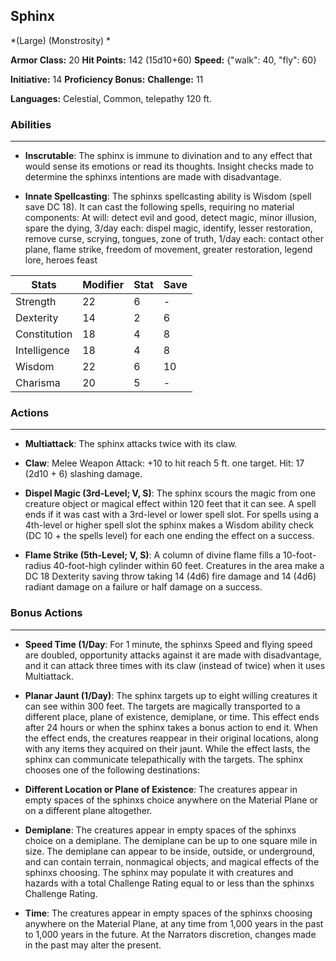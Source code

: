## Sphinx
*(Large) (Monstrosity) *

**Armor Class:** 20
**Hit Points:** 142 (15d10+60)
**Speed:** {"walk": 40, "fly": 60}

**Initiative:** 14
**Proficiency Bonus:**
**Challenge:** 11

**Languages:** Celestial, Common, telepathy 120 ft.

### Abilities
 --- 
- **Inscrutable**: The sphinx is immune to divination and to any effect that would sense its emotions or read its thoughts. Insight checks made to determine the sphinxs intentions are made with disadvantage.

- **Innate Spellcasting**: The sphinxs spellcasting ability is Wisdom (spell save DC 18). It can cast the following spells, requiring no material components: At will: detect evil and good, detect magic, minor illusion, spare the dying, 3/day each: dispel magic, identify, lesser restoration, remove curse, scrying, tongues, zone of truth, 1/day each: contact other plane, flame strike, freedom of movement, greater restoration, legend lore, heroes feast



| Stats | Modifier | Stat | Save
| ---- | ---- | ---- | ---- |
| Strength | 22 | 6 | - |
| Dexterity | 14 | 2 | 6 |
| Constitution | 18 | 4 | 8 |
| Intelligence | 18 | 4 | 8 |
| Wisdom | 22 | 6 | 10 |
| Charisma | 20 | 5 | - |

### Actions
 --- 
- **Multiattack**: The sphinx attacks twice with its claw.

- **Claw**: Melee Weapon Attack: +10 to hit  reach 5 ft.  one target. Hit: 17 (2d10 + 6) slashing damage.

- **Dispel Magic (3rd-Level; V, S)**: The sphinx scours the magic from one creature  object  or magical effect within 120 feet that it can see. A spell ends if it was cast with a 3rd-level or lower spell slot. For spells using a 4th-level or higher spell slot  the sphinx makes a Wisdom ability check (DC 10 + the spells level) for each one  ending the effect on a success.

- **Flame Strike (5th-Level; V, S)**: A column of divine flame fills a 10-foot-radius  40-foot-high cylinder within 60 feet. Creatures in the area make a DC 18 Dexterity saving throw  taking 14 (4d6) fire damage and 14 (4d6) radiant damage on a failure or half damage on a success.

### Bonus Actions
 --- 
- **Speed Time (1/Day**: For 1 minute, the sphinxs Speed and flying speed are doubled, opportunity attacks against it are made with disadvantage, and it can attack three times with its claw (instead of twice) when it uses Multiattack.

- **Planar Jaunt (1/Day)**: The sphinx targets up to eight willing creatures it can see within 300 feet. The targets are magically transported to a different place, plane of existence, demiplane, or time. This effect ends after 24 hours or when the sphinx takes a bonus action to end it. When the effect ends, the creatures reappear in their original locations, along with any items they acquired on their jaunt. While the effect lasts, the sphinx can communicate telepathically with the targets. The sphinx chooses one of the following destinations:

- **Different Location or Plane of Existence**: The creatures appear in empty spaces of the sphinxs choice anywhere on the Material Plane or on a different plane altogether.

- **Demiplane**: The creatures appear in empty spaces of the sphinxs choice on a demiplane. The demiplane can be up to one square mile in size. The demiplane can appear to be inside, outside, or underground, and can contain terrain, nonmagical objects, and magical effects of the sphinxs choosing. The sphinx may populate it with creatures and hazards with a total Challenge Rating equal to or less than the sphinxs Challenge Rating.

- **Time**: The creatures appear in empty spaces of the sphinxs choosing anywhere on the Material Plane, at any time from 1,000 years in the past to 1,000 years in the future. At the Narrators discretion, changes made in the past may alter the present.


